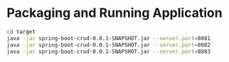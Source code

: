 # Packaging and Running Application

```bash
cd target
java -jar spring-boot-crud-0.0.1-SNAPSHOT.jar --server.port=8081
java -jar spring-boot-crud-0.0.1-SNAPSHOT.jar --server.port=8082
java -jar spring-boot-crud-0.0.1-SNAPSHOT.jar --server.port=8083
```
